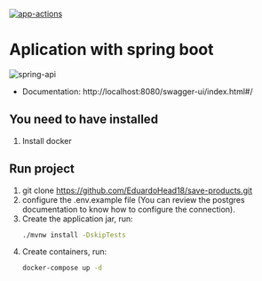 [![app-actions](https://github.com/EduardoHead18/save-products/actions/workflows/pipeline.yml/badge.svg)](https://github.com/EduardoHead18/save-products/actions/workflows/pipeline.yml)

# Aplication with spring boot
![spring-api](https://github.com/user-attachments/assets/962dfd7b-3505-46fb-8ed9-8a4958a4ab3d)


- Documentation: http://localhost:8080/swagger-ui/index.html#/

## You need  to have installed 

1. Install docker

## Run project

1. git clone https://github.com/EduardoHead18/save-products.git
2. configure the .env.example file (You can review the postgres documentation to know   how to configure the connection).
3. Create the application jar, run:
    ```bash
    ./mvnw install -DskipTests
    ```
4. Create containers, run: 
    ```bash
    docker-compose up -d
    ```
